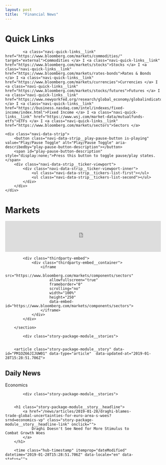 ```yaml
---
layout: post
title:  "Financial News"
---
```


<div class="navi-markets-bar">
	<h1 class="section-front-header-module__title">Quick Links</h1>

            <a class="navi-quick-links__link" href="https://www.bloomberg.com/markets/commodities/" target="external">Commodities </a> I <a class="navi-quick-links__link" href="https://www.bloomberg.com/markets/stocks">Stocks </a> I <a class="navi-quick-links__link" href="https://www.bloomberg.com/markets/rates-bonds">Rates & Bonds </a> I <a class="navi-quick-links__link" href="https://www.bloomberg.com/markets/currencies">Currencies </a> I <a class="navi-quick-links__link" href="https://www.bloomberg.com/markets/stocks/futures">Futures </a> I <a class="navi-quick-links__link" href="https://www.newyorkfed.org/research/global_economy/globalindicators.html">Economics </a> I <a class="navi-quick-links__link" href="https://business.nasdaq.com/intel/indexes/fixed-income/index.html">Fixed Income </a> I <a class="navi-quick-links__link" href="https://www.wsj.com/market-data/mutualfunds-etfs">ETFs </a> I <a class="navi-quick-links__link" href="https://www.bloomberg.com/markets/sectors">Sectors </a>

    <div class="navi-data-strip">
        <button class="navi-data-strip__play-pause-button is-playing" value="Play/Pause Toggle" alt="Play/Pause Toggle" aria-describedby="play-pause-button-description"></button>
        <span id="play-pause-button-description" style="display:none;">Press this button to toggle pause/play states.</span>
        <div class="navi-data-strip__ticker-viewport">
			<div class="navi-data-strip__ticker-viewport-inner">
				<ul class="navi-data-strip__tickers-list-first"></ul>
                <ul class="navi-data-strip__tickers-list-second"></ul>
            </div>
        </div>
    </div>


<h1 class="section-front-header-module__title">Markets</h1>

<div class="thirdparty-embed">
                <div class="thirdparty-embed__container">
                    <iframe
                        src="https://www.bloomberg.com/markets/components/data-drawer?linksType=tout&showTabs=true"
                        allowfullscreen="true"
                        frameborder="0"
                        scrolling="no"
                        width="100%"
                        height="100"
                        data-embed-id="https://www.bloomberg.com/markets/components/data-drawer?linksType=tout&showTabs=true">
										</iframe>
                </div>
 </div>

<section class="embed-module" id="sector_performance" data-variation="">

            <div class="thirdparty-embed">
                <div class="thirdparty-embed__container">
                    <iframe
                        src="https://www.bloomberg.com/markets/components/sectors"
                        allowfullscreen="true"
                        frameborder="0"
                        scrolling="no"
                        width="100%"
                        height="250"
                        data-embed-id="https://www.bloomberg.com/markets/components/sectors">
                    </iframe>
                </div>
            </div>

        </section>


<section class="story-package-module" id="story_package" data-theme="" data-variation="4_up_heds_only">


            <div class="story-package-module__stories">


        <article class="story-package-module__story" data-id="PM1OZ66JIJUW01" data-type="article"  data-updated-at="2019-01-28T15:28:51.706Z">


<h2 class="section-front-header-module__title">Daily News</h2>
<div style="overflow: auto; width:450px; height:250px;">
  
<meta http-equiv="Refresh" content="5; url=https://www.bloomberg.com/europe">
			  <section class="story-package-module__story__eyebrow">
            Economics
        </section>
        
<section class="story-package-module" id="hub_story_package" data-theme="" data-variation="4_up_deks">
            
            
            <div class="story-package-module__stories">


		<h1 class="story-package-module__story__headline">
            <a href="/news/articles/2019-01-28/draghi-blames-trade-global-uncertainties-for-euro-area-s-woes?srnd=economics-vp" class="story-package-module__story__headline-link" onclick="">
                Draghi Doesn't See Need for More Stimulus to Combat Growth Woes
            </a>
        </h1>

        <time class="hub-timestamp" itemprop="dateModified" datetime="2019-01-28T15:28:51.706Z" data-locale="en" data-status="">

        <script class="hub-timestamp__format" type="application/json">
            {"year":"numeric","month":"long","day":"numeric","hour":"numeric","minute":"numeric","timeZoneName":"short"}
        </script>
        <noscript>January 28, 2019, 10:28 AM EST</noscript>

        </time>

        <article class="story-package-module__story" data-id="PM1SAI6S972A01" data-type="article"  data-updated-at="2019-01-28T15:27:54.966Z">

        <section class="story-package-module__story__eyebrow">
            <a href="/markets" class="story-package-module__story__eyebrow-link">
                Markets
            </a>
        </section>
		<h1 class="story-package-module__story__headline">
            <a href="/news/articles/2019-01-28/zimbabwe-central-bank-to-allow-dollar-trading-from-feb-1?srnd=economics-vp" class="story-package-module__story__headline-link" onclick="">
                Zimbabwe Central Bank to Allow Dollar Trading From Feb. 1
            </a>
        </h1>

        <time class="hub-timestamp" itemprop="dateModified" datetime="2019-01-28T15:27:54.966Z" data-locale="en" data-status="">

        <script class="hub-timestamp__format" type="application/json">
            {"year":"numeric","month":"long","day":"numeric","hour":"numeric","minute":"numeric","timeZoneName":"short"}
        </script>
        <noscript>January 28, 2019, 10:27 AM EST</noscript>

        </time>

        </article>

        <article class="story-package-module__story" data-id="PM1EJT6JTSE801" data-type="article"  data-updated-at="2019-01-28T15:00:33.686Z">

------------------------------------------------- 

<section class="story-package-module" id="hub_story_package" data-theme="" data-variation="4_up_deks">

        <section class="story-package-module__story__eyebrow">
            <a href="/markets" class="story-package-module__story__eyebrow-link">
                Markets
            </a>
        </section>
    <h1 class="story-package-module__story__headline">
            <a href="/news/articles/2019-01-28/greece-prepares-to-offer-bond-joining-periphery-euro-area-rush?srnd=economics-vp" class="story-package-module__story__headline-link" onclick="">
                Sovereign Trio May Offer Wide Risk Range to Euro Bond Investors
            </a>
        </h1>

        <time class="hub-timestamp" itemprop="dateModified" datetime="2019-01-28T15:00:33.686Z" data-locale="en" data-status="">

        <script class="hub-timestamp__format" type="application/json">
            {"year":"numeric","month":"long","day":"numeric","hour":"numeric","minute":"numeric","timeZoneName":"short"}
        </script>
        <noscript>January 28, 2019, 10:00 AM EST</noscript>

        </time>

        </article>
   </section>

 </div>
